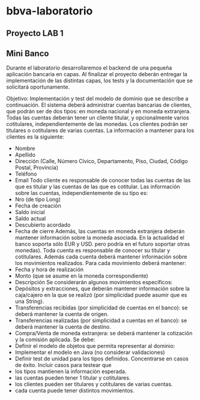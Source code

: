 # bbva-laboratorio
## Proyecto LAB 1
## Mini Banco
Durante el laboratorio desarrollaremos el backend de una pequeña aplicación bancaria en
capas. Al finalizar el proyecto deberán entregar la implementación de las distintas capas, los
tests y la documentación que se solicitará oportunamente.

Objetivo: Implementación y test del modelo de dominio que se describe a continuación.
El sistema deberá administrar cuentas bancarias de clientes, que podrán ser de dos tipos:
en moneda nacional y en moneda extranjera. Todas las cuentas deberán tener un cliente
titular, y opcionalmente varios cotitulares, independientemente de las monedas. Los clientes
podrán ser titulares o cotitulares de varias cuentas. La información a mantener para los
clientes es la siguiente:
- Nombre
- Apellido
- Dirección (Calle, Número Cívico, Departamento, Piso, Ciudad, Código Postal,
Provincia)
- Teléfono
- Email
Todo cliente es responsable de conocer todas las cuentas de las que es titular y las cuentas
de las que es cotitular.
Las información sobre las cuentas, independientemente de su tipo es:
- Nro (de tipo Long)
- Fecha de creación
- Saldo inicial
- Saldo actual
- Descubierto acordado
- Fecha de cierre
Además, las cuentas en moneda extranjera deberán mantener información sobre la moneda
asociada. En la actualidad el banco soporta sólo EUR y USD. pero podría en el futuro
soportar otras monedas).
Toda cuenta es responsable de conocer su titular y cotitulares.
Además cada cuenta deberá mantener información sobre los movimientos realizados. Para
cada movimiento deberá mantener:
- Fecha y hora de realización
- Monto (que se asume en la moneda correspondiente)
- Descripción
Se considerarán algunos movimientos específicos:
- Depósitos y extracciones, que deberán mantener información sobre la caja/cajero en
la que se realizó (por simplicidad puede asumir que es una String).
- Transferencias recibidas (por simplicidad de cuentas en el banco): se deberá
mantener la cuenta de origen.
- Transferencias realizadas (por simplicidad a cuentas en el banco): se deberá
mantener la cuenta de destino.
- Compra/Venta de moneda extranjera: se deberá mantener la cotización y la comisión
aplicada.
Se debe:
- Definir el modelo de objetos que permita representar al dominio:
- Implementar el modelo en Java (no considerar validaciones)
- Definir test de unidad para los tipos definidos. Concentrarse en casos de éxito.
Incluir casos para testear que
- los tipos mantienen la información esperada.
- las cuentas pueden tener 1 titular y cotitulares.
- los clientes pueden ser titulares y cotitulares de varias cuentas.
- cada cuenta puede tener distintos movimientos.
